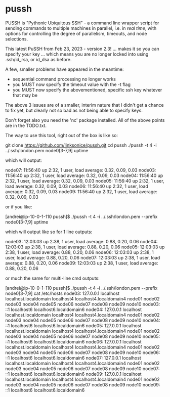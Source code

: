 pussh
=====

PUSSH is "Pythonic Ubiquitous SSH" - a command line wrapper script for 
sending commands to multiple machines in parallel, i.e. in *real time*, with 
options for controlling the degree of parallelism, timeouts, and node selections.

This latest PuSSH from Feb 23, 2023 - version 2.3! ...  makes it so you can specify 
your key ... which means you are no longer locked into using .ssh/id_rsa, or id_dsa as
before.

A few, smaller problems have appeared in the meantime:

- sequential command processing no longer works
- you MUST now specify the timeout value with the -t flag 
- you MUST now specify the abovementioned, specific ssh key whatever that may be

The above 3 issues are of a smaller, interim nature that I didn't get a chance to fix yet, but 
clearly not so bad as not being able to specify keys. 

Don't forget also you need the 'nc' package installed. All of the above points are in the
TODO.txt.

The way to use this tool, right out of the box is like so:

git clone https://github.com/linksonice/pussh.git
cd pussh
./pussh -t 4  -i ../.ssh/london.pem node0[3-7,9] uptime

which will output:

node07:
 11:56:40 up  2:32,  1 user,  load average: 0.32, 0.09, 0.03
node03:
 11:56:40 up  2:32,  1 user,  load average: 0.32, 0.09, 0.03
node04:
 11:56:40 up  2:32,  1 user,  load average: 0.32, 0.09, 0.03
node05:
 11:56:40 up  2:32,  1 user,  load average: 0.32, 0.09, 0.03
node06:
 11:56:40 up  2:32,  1 user,  load average: 0.32, 0.09, 0.03
node09:
 11:56:40 up  2:32,  1 user,  load average: 0.32, 0.09, 0.03

or if you like:

[andrei@ip-10-0-1-110 pussh]$ ./pussh -t 4  -i ../.ssh/london.pem --prefix node0[3-7,9] uptime

which will output like so for 1 line outputs:

node03:  12:03:03 up  2:38,  1 user,  load average: 0.88, 0.20, 0.06
node04:  12:03:03 up  2:38,  1 user,  load average: 0.88, 0.20, 0.06
node05:  12:03:03 up  2:38,  1 user,  load average: 0.88, 0.20, 0.06
node06:  12:03:03 up  2:38,  1 user,  load average: 0.88, 0.20, 0.06
node07:  12:03:03 up  2:38,  1 user,  load average: 0.88, 0.20, 0.06
node09:  12:03:03 up  2:38,  1 user,  load average: 0.88, 0.20, 0.06

or much the same for multi-line cmd outputs:

[andrei@ip-10-0-1-110 pussh]$ ./pussh -t 4  -i ../.ssh/london.pem --prefix node0[3-7,9] cat /etc/hosts
node03: 127.0.0.1   localhost localhost.localdomain localhost4 localhost4.localdomain4 node01 node02 node03 node04 node05 node06 node07 node08 node09 node10
node03: ::1         localhost6 localhost6.localdomain6
node04: 127.0.0.1   localhost localhost.localdomain localhost4 localhost4.localdomain4 node01 node02 node03 node04 node05 node06 node07 node08 node09 node10
node04: ::1         localhost6 localhost6.localdomain6
node05: 127.0.0.1   localhost localhost.localdomain localhost4 localhost4.localdomain4 node01 node02 node03 node04 node05 node06 node07 node08 node09 node10
node05: ::1         localhost6 localhost6.localdomain6
node06: 127.0.0.1   localhost localhost.localdomain localhost4 localhost4.localdomain4 node01 node02 node03 node04 node05 node06 node07 node08 node09 node10
node06: ::1         localhost6 localhost6.localdomain6
node07: 127.0.0.1   localhost localhost.localdomain localhost4 localhost4.localdomain4 node01 node02 node03 node04 node05 node06 node07 node08 node09 node10
node07: ::1         localhost6 localhost6.localdomain6
node09: 127.0.0.1   localhost localhost.localdomain localhost4 localhost4.localdomain4 node01 node02 node03 node04 node05 node06 node07 node08 node09 node10
node09: ::1         localhost6 localhost6.localdomain6

